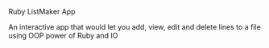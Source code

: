 Ruby ListMaker App

An interactive app that would let you add, view, edit and delete lines to a file
using OOP power of Ruby and IO
